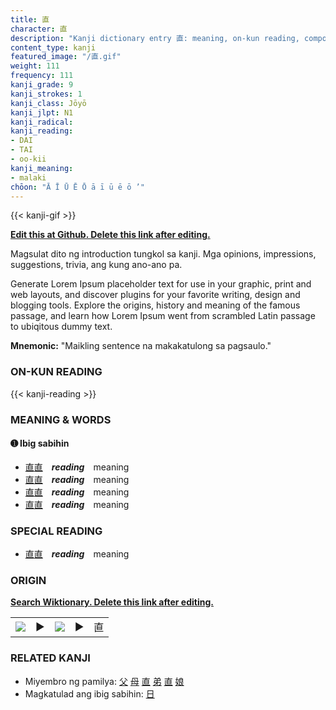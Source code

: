 ```yaml
---
title: 直
character: 直
description: "Kanji dictionary entry 直: meaning, on-kun reading, compounds, origin, related kanji"
content_type: kanji
featured_image: "/直.gif"
weight: 111
frequency: 111
kanji_grade: 9
kanji_strokes: 1
kanji_class: Jōyō
kanji_jlpt: N1
kanji_radical: 
kanji_reading: 
- DAI
- TAI
- oo-kii
kanji_meaning:
- malaki
chōon: "Ā Ī Ū Ē Ō ā ī ū ē ō ’"
---
```

[//]: # (Don't edit the line below. Kanji animated GIF code is automatically generated.)
{{< kanji-gif >}}

[//]: # (Edit below this line.)

**[Edit this at Github. Delete this link after editing.](https://github.com/tim0g/tim/tree/main/content/kanji/直/index.md)**

Magsulat dito ng introduction tungkol sa kanji. Mga opinions, impressions, suggestions, trivia, ang kung ano-ano pa.

Generate Lorem Ipsum placeholder text for use in your graphic, print and web layouts, and discover plugins for your favorite writing, design and blogging tools. Explore the origins, history and meaning of the famous passage, and learn how Lorem Ipsum went from scrambled Latin passage to ubiqitous dummy text.
 
**Mnemonic:** "Maikling sentence na makakatulong sa pagsaulo."

### ON-KUN READING

[//]: # (Don't edit the line below. ON-KUN READING code is automatically generated.)
{{< kanji-reading >}}

### MEANING & WORDS

#### ➊ **Ibig sabihin**
  - [直](../直)[直](../直)　***reading***　meaning
  - [直](../直)[直](../直)　***reading***　meaning
  - [直](../直)[直](../直)　***reading***　meaning
  - [直](../直)[直](../直)　***reading***　meaning

### SPECIAL READING
  - [直](../直)[直](../直)　***reading***　meaning

### ORIGIN

**[Search Wiktionary. Delete this link after editing.](https://wiktionary.org/wiki/直)**
<table class="kanji-table"><tr><td>
<img src="60px-直-bronze.svg.png">
</td><td>▶</td><td>
<img src="60px-直-oracle.svg.png">
</td><td>▶</td>
<td class="kanji-origin">直</td>
</tr></table>

### RELATED KANJI
- Miyembro ng pamilya: [父](../父) [母](../母) [直](../直) [弟](../弟) [直](../直) [娘](../娘)
- Magkatulad ang ibig sabihin: [日](../日)
